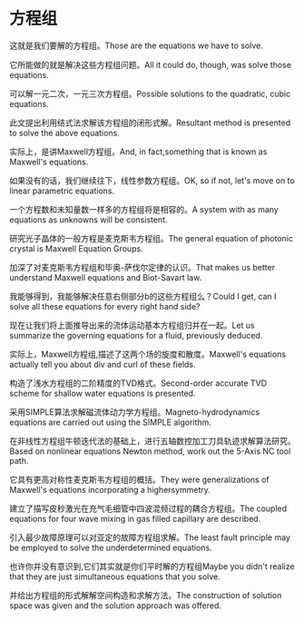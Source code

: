 # 方程组

<p><span class="chinese">这就是我们要解的方程组。</span><span class="english">Those are the equations we have to solve.</span></p>

<p><span class="chinese">它所能做的就是解决这些方程组问题。</span><span class="english">All it could do, though, was solve those equations.</span></p>

<p><span class="chinese">可以解一元二次，一元三次方程组。</span><span class="english">Possible solutions to the quadratic, cubic equations.</span></p>

<p><span class="chinese">此文提出利用结式法求解该方程组的闭形式解。</span><span class="english">Resultant method is presented to solve the above equations.</span></p>

<p><span class="chinese">实际上，是讲Maxwell方程组。</span><span class="english">And, in fact,something that is known as Maxwell's equations.</span></p>

<p><span class="chinese">如果没有的话，我们继续往下，线性参数方程组。</span><span class="english">OK, so if not, let's move on to linear parametric equations.</span></p>

<p><span class="chinese">一个方程数和未知量数一样多的方程组将是相容的。</span><span class="english">A system with as many equations as unknowns will be consistent.</span></p>

<p><span class="chinese">研究光子晶体的一般方程是麦克斯韦方程组。</span><span class="english">The general equation of photonic crystal is Maxwell Equation Groups.</span></p>

<p><span class="chinese">加深了对麦克斯韦方程组和毕奥-萨伐尔定律的认识。</span><span class="english">That makes us better understand Maxwell equations and Biot-Savart law.</span></p>

<p><span class="chinese">我能够得到，我能够解决任意右侧部分b的这些方程组么？</span><span class="english">Could I get, can I solve all these equations for every right hand side?</span></p>

<p><span class="chinese">现在让我们将上面推导出来的流体运动基本方程组归并在一起。</span><span class="english">Let us summarize the governing equations for a fluid, previously deduced.</span></p>

<p><span class="chinese">实际上，Maxwell方程组,描述了这两个场的旋度和散度。</span><span class="english">Maxwell's equations actually tell you about div and curl of these fields.</span></p>

<p><span class="chinese">构造了浅水方程组的二阶精度的TVD格式。</span><span class="english">Second-order accurate TVD scheme for shallow water equations is presented.</span></p>

<p><span class="chinese">采用SIMPLE算法求解磁流体动力学方程组。</span><span class="english">Magneto-hydrodynamics equations are carried out using the SIMPLE algorithm.</span></p>

<p><span class="chinese">在非线性方程组牛顿迭代法的基础上，进行五轴数控加工刀具轨迹求解算法研究。</span><span class="english">Based on nonlinear equations Newton method, work out the 5-Axis NC tool path.</span></p>

<p><span class="chinese">它具有更高对称性麦克斯韦方程组的概括。</span><span class="english">They were generalizations of Maxwell's equations incorporating a highersymmetry.</span></p>

<p><span class="chinese">建立了描写皮秒激光在充气毛细管中四波混频过程的耦合方程组。</span><span class="english">The coupled equations for four wave mixing in gas filled capillary are described.</span></p>

<p><span class="chinese">引入最少故障原理可以对亚定的故障方程组求解。</span><span class="english">The least fault principle may be employed to solve the underdetermined equations.</span></p>

<p><span class="chinese">也许你并没有意识到,它们其实就是你们平时解的方程组</span><span class="english">Maybe you didn't realize that they are just simultaneous equations that you solve.</span></p>

<p><span class="chinese">并给出方程组的形式解解空间构造和求解方法。</span><span class="english">The construction of solution space was given and the solution approach was offered.</span></p>

